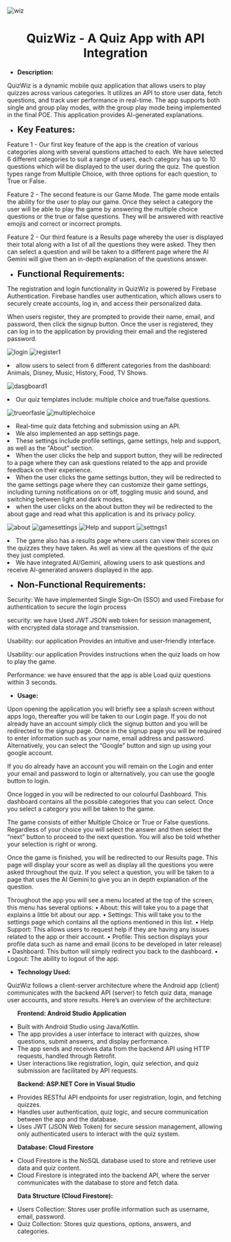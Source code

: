 ![wiz](https://github.com/user-attachments/assets/ec6a29ea-fcfd-4775-a31d-bc0d6e0fd34a)

<div style="text-align: center;">
    <h1>QuizWiz - A Quiz App with API Integration</h1>
</div>

<ul><li><strong>Description:</strong></li></ul>
<p>QuizWiz is a dynamic mobile quiz application that allows users to play quizzes across various categories. It utilizes an API to store user data, fetch questions, and track user performance in real-time. The app supports both single and group play modes, with the group play mode being implemented in the final POE. This application provides AI-generated explanations.</p>

<ul><li><strong style="font-size: 20px;">Key Features:</strong></li></ul>
<p>Feature 1 - Our first key feature of the app is the creation of various categories along with several questions attached to each. We have selected 6 different categories to suit a range of users, each category has up to 10 questions which will be displayed to the user during the quiz. The question types range from Multiple Choice, with three options for each question, to True or False.</p>

<p>Feature 2 - The second feature is our Game Mode. The game mode entails the ability for the user to play our game. Once they select a category the user will be able to play the game by answering the multiple choice questions or the true or false questions. They will be answered with reactive emojis and correct or incorrect prompts.</p>

<p>Feature 2 - Our third feature is a Results page whereby the user is displayed their total along with a list of all the questions they were asked. They then can select a question and will be taken to a different page where the AI Gemini will give them an in-depth explanation of the questions answer.</p>

<ul><li><strong style="font-size: 20px;">Functional Requirements:</strong></li></ul>




<p>The registration and login functionality in QuizWiz is powered by Firebase Authentication. Firebase handles user authentication, which allows users to securely create accounts, log in, and access their personalized data.</p>

<p>When users register, they are prompted to provide their name, email, and password, then click the signup button. Once the user is registered, they can log in to the application by providing their email and the registered password.</p>



![login](https://github.com/user-attachments/assets/13e8e227-e253-4009-9ba4-a349b085c459)
![register1](https://github.com/user-attachments/assets/6c49e2bc-73f8-4274-9eff-abee873683f6)





 
  <li>allow users to select from 6 different categories from the dashboard: Animals, Disney, Music, History, Food, TV Shows.</li>

 
![dasgboard1](https://github.com/user-attachments/assets/baf8c3e9-11d8-4336-b69c-e30f0dce8a58)





  <li>Our quiz templates include: multiple choice and true/false questions.</li>
  
  ![trueorfasle](https://github.com/user-attachments/assets/80d7efdf-984d-4e96-b855-b9889664e3f8)
![multiplechoice](https://github.com/user-attachments/assets/80b83576-d453-417d-b81c-41595b976249) 
  
  <li>Real-time quiz data fetching and submission using an API.</li>
  <li>We also implemented an app settings page.</li>
  <li>These settings include profile settings, game settings, help and support, as well as the "About" section.</li>
  <li>When the user clicks the help and support button, they will be redirected to a page where they can ask questions related to the app and provide feedback on their experience.</li>
  <li>When the user clicks the game settings button, they will be redirected to the game settings page where they can customize their game settings, including turning notifications on or off, toggling music and sound, and switching between light and dark modes.</li>
  <li>when the user clicks on the about button  they wil be redirected to the about gage and read what this application is and its privacy policy. </li>

![about](https://github.com/user-attachments/assets/f0e04605-f008-401b-8cea-c404df7470df)
![gamesettings](https://github.com/user-attachments/assets/08467562-7a56-4d54-9fd7-cc329068f80c)
![Help and support](https://github.com/user-attachments/assets/3317ae00-653b-4145-84af-eee09e270f87)
![settngs1](https://github.com/user-attachments/assets/09ba41e0-4c2b-454f-af96-e99eac491c9e)

  
  <li>The game also has a results page where users can view their scores on the quizzes they have taken. As well as view all the questions of the quiz they just completed.</li>
  <li>We have integrated AI/Gemini, allowing users to ask questions and receive AI-generated answers displayed in the app.</li>
</ul>
<p> </p>
<ul><li><strong style="font-size: 20px;">Non-Functional Requirements:</strong></li></ul>
<p>Security: We have implemented Single Sign-On (SSO) and used Firebase for authentication to secure the login process</p>
<p>security: we have Used JWT JSON web token for session management, with encrypted data storage and transmission.</p>
<p>Usability: our application Provides an intuitive and user-friendly interface.</p>
<p>Usability: our application Provides instructions when the quiz loads on how to play the game.</p>
<p>Performance: we have ensured that the app is able Load quiz questions within 3 seconds.</p>

<ul><li><strong>Usage:</strong></li></ul>
<p>Upon opening the application you will briefly see a splash screen without apps logo, thereafter you will be taken to our Login page. If you do not already have an account simply click the signup button and you will be redirected to the signup page. Once in the signup page you will be required to enter information such as your name, email address and password. Alternatively, you can select the “Google” button and sign up using your google account. 

If you do already have an account you will remain on the Login and enter your email and password to login or alternatively, you can use the google button to login. 

Once logged in you will be redirected to our colourful Dashboard. This dashboard contains all the possible categories that you can select. Once you select a category you will be taken to the game. 

The game consists of either Multiple Choice or True or False questions. Regardless of your choice you will select the answer and then select the “next” button to proceed to the next question. You will also be told whether your selection is right or wrong.

Once the game is finished, you will be redirected to our Results page. This page will display your score as well as display all the questions you were asked throughout the quiz. If you select a question, you will be taken to a page that uses the AI Gemini to give you an in depth explanation of the question. 

Throughout the app you will see a menu located at the top of the screen, this menu has several options: 
•⁠  ⁠About: this will take you to a page that explains a little bit about our app.
•⁠  ⁠Settings: This will take you to the settings page which contains all the options mentioned in this list. 
•⁠  ⁠Help Support: This allows users to request help if they are having any issues related to the app or their account.
•⁠  Profile: This section displays your profile data such as name and email (icons to be developed in later release)
•⁠  Dashboard: This button will simply redirect you back to the dashboard.
•⁠  Logout: The ability to logout of the app.
</p>

<ul><li><strong>Technology Used:</strong></li></ul>
<p>QuizWiz follows a client-server architecture where the Android app (client) communicates with the backend API (server) to fetch quiz data, manage user accounts, and store results. Here’s an overview of the architecture:</p>

<ul><strong>Frontend: Android Studio Application</strong></ul>
<ul>
  <li>Built with Android Studio using Java/Kotlin.</li>
  <li>The app provides a user interface to interact with quizzes, show questions, submit answers, and display performance.</li>
  <li>The app sends and receives data from the backend API using HTTP requests, handled through Retrofit.</li>
  <li>User interactions like registration, login, quiz selection, and quiz submission are facilitated by API requests.</li>
</ul>

<ul><strong>Backend: ASP.NET Core in Visual Studio</strong></ul>
<ul>
  <li>Provides RESTful API endpoints for user registration, login, and fetching quizzes.</li>
  <li>Handles user authentication, quiz logic, and secure communication between the app and the database.</li>
  <li>Uses JWT (JSON Web Token) for secure session management, allowing only authenticated users to interact with the quiz system.</li>
</ul>

<ul><strong>Database: Cloud Firestore</strong></ul>
<ul>
  <li>Cloud Firestore is the NoSQL database used to store and retrieve user data and quiz content.</li>
  <li>Cloud Firestore is integrated into the backend API, where the server communicates with the database to store and fetch data.</li>
</ul>

<ul><strong>Data Structure (Cloud Firestore):</strong></ul>
<ul>
  <li>Users Collection: Stores user profile information such as username, email, password.</li>
  <li>Quiz Collection: Stores quiz questions, options, answers, and categories.</li>
</ul>
